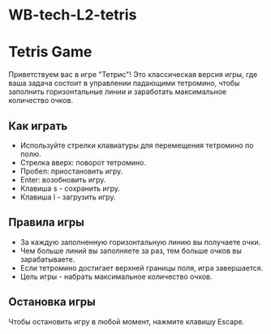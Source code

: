 # WB-tech-L2-tetris
# Tetris Game

Приветствуем вас в игре "Тетрис"! Это классическая версия игры, где ваша задача состоит в управлении падающими тетромино, чтобы заполнить горизонтальные линии и заработать максимальное количество очков.

## Как играть

- Используйте стрелки клавиатуры для перемещения тетромино по полю.
- Стрелка вверх: поворот тетромино.
- Пробел: приостановить игру.
- Enter: возобновить игру.
- Клавиша s - сохранить игру.
- Клавиша l - загрузить игру.

## Правила игры

- За каждую заполненную горизонтальную линию вы получаете очки.
- Чем больше линий вы заполняете за раз, тем больше очков вы зарабатываете.
- Если тетромино достигает верхней границы поля, игра завершается.
- Цель игры - набрать максимальное количество очков.

## Остановка игры

Чтобы остановить игру в любой момент, нажмите клавишу Escape.
